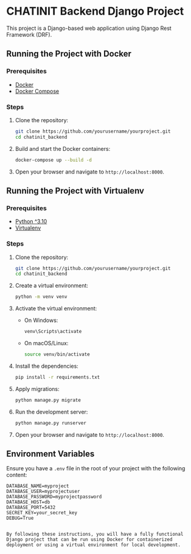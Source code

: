 

# CHATINIT Backend Django Project

This project is a Django-based web application using Django Rest Framework (DRF).

## Running the Project with Docker

### Prerequisites

- [Docker](https://www.docker.com/get-started)
- [Docker Compose](https://docs.docker.com/compose/install/)

### Steps

1. Clone the repository:
   ```bash
   git clone https://github.com/yourusername/yourproject.git
   cd chatinit_backend
   ```

2. Build and start the Docker containers:
   ```bash
   docker-compose up --build -d
   ```

3. Open your browser and navigate to `http://localhost:8000`.

## Running the Project with Virtualenv

### Prerequisites

- [Python ^3.10](https://www.python.org/downloads/)
- [Virtualenv](https://pypi.org/project/virtualenv/)

### Steps

1. Clone the repository:
   ```bash
   git clone https://github.com/yourusername/yourproject.git
   cd chatinit_backend
   ```

2. Create a virtual environment:
   ```bash
   python -m venv venv
   ```

3. Activate the virtual environment:
   - On Windows:
     ```bash
     venv\Scripts\activate
     ```
   - On macOS/Linux:
     ```bash
     source venv/bin/activate
     ```

4. Install the dependencies:
   ```bash
   pip install -r requirements.txt
   ```

5. Apply migrations:
   ```bash
   python manage.py migrate
   ```

6. Run the development server:
   ```bash
   python manage.py runserver
   ```

7. Open your browser and navigate to `http://localhost:8000`.

## Environment Variables

Ensure you have a `.env` file in the root of your project with the following content:

```dotenv
DATABASE_NAME=myproject
DATABASE_USER=myprojectuser
DATABASE_PASSWORD=myprojectpassword
DATABASE_HOST=db
DATABASE_PORT=5432
SECRET_KEY=your_secret_key
DEBUG=True
```
```

By following these instructions, you will have a fully functional Django project that can be run using Docker for containerized deployment or using a virtual environment for local development.